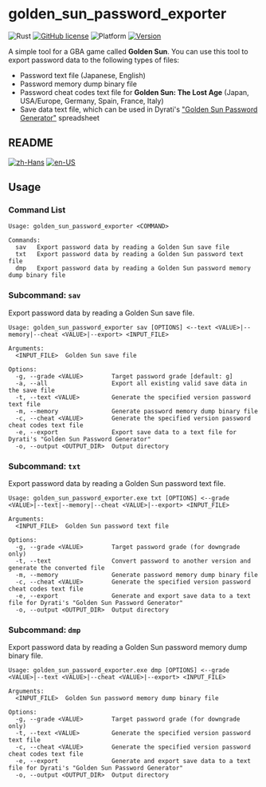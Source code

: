 # golden_sun_password_exporter

![Rust](https://img.shields.io/badge/language-Rust-DEA584.svg?style=flat-square&logo=rust)
[![GitHub license](https://img.shields.io/github/license/Hambaka/golden_sun_password_exporter?style=flat-square)](https://raw.githubusercontent.com/Hambaka/golden_sun_password_exporter/master/LICENSE)
![Platform](https://img.shields.io/badge/platform%20(x86--64)-Windows%20%7C%20macOS%20%7C%20Linux-lightgrey?style=flat-square)
[![Version](https://img.shields.io/github/v/release/Hambaka/golden_sun_password_exporter?label=version&style=flat-square)](https://github.com/Hambaka/golden_sun_password_exporter/releases/latest)

A simple tool for a GBA game called **Golden Sun**. You can use this tool to export password data to the following types of files:  

- Password text file (Japanese, English)
- Password memory dump binary file
- Password cheat codes text file for **Golden Sun: The Lost Age** (Japan, USA/Europe, Germany, Spain, France, Italy)
- Save data text file, which can be used in Dyrati's ["Golden Sun Password Generator"](https://www.reddit.com/r/GoldenSun/comments/jon3h7/golden_sun_password_tools/) spreadsheet

## README  

[![zh-Hans](https://img.shields.io/badge/-%E7%AE%80%E4%BD%93%E4%B8%AD%E6%96%87-black.svg?style=for-the-badge&logo=googletranslate&logoColor=gold)](https://github.com/Hambaka/golden_sun_password_exporter/blob/main/README.md)
[![en-US](https://img.shields.io/badge/-English%20(TODO)-black.svg?style=for-the-badge&logo=googletranslate&logoColor=gold)](https://github.com/Hambaka/golden_sun_password_exporter/blob/main/README.en-US.md)


## Usage  

### Command List

```text
Usage: golden_sun_password_exporter <COMMAND>

Commands:
  sav   Export password data by reading a Golden Sun save file
  txt   Export password data by reading a Golden Sun password text file
  dmp   Export password data by reading a Golden Sun password memory dump binary file
```

### Subcommand: `sav`  

Export password data by reading a Golden Sun save file.  

```text
Usage: golden_sun_password_exporter sav [OPTIONS] <--text <VALUE>|--memory|--cheat <VALUE>|--export> <INPUT_FILE>

Arguments:
  <INPUT_FILE>  Golden Sun save file

Options:
  -g, --grade <VALUE>        Target password grade [default: g]
  -a, --all                  Export all existing valid save data in the save file
  -t, --text <VALUE>         Generate the specified version password text file
  -m, --memory               Generate password memory dump binary file
  -c, --cheat <VALUE>        Generate the specified version password cheat codes text file
  -e, --export               Export save data to a text file for Dyrati's "Golden Sun Password Generator"
  -o, --output <OUTPUT_DIR>  Output directory
```

### Subcommand: `txt`  

Export password data by reading a Golden Sun password text file.  

```text
Usage: golden_sun_password_exporter.exe txt [OPTIONS] <--grade <VALUE>|--text|--memory|--cheat <VALUE>|--export> <INPUT_FILE>

Arguments:
  <INPUT_FILE>  Golden Sun password text file

Options:
  -g, --grade <VALUE>        Target password grade (for downgrade only)
  -t, --text                 Convert password to another version and generate the converted file
  -m, --memory               Generate password memory dump binary file
  -c, --cheat <VALUE>        Generate the specified version password cheat codes text file
  -e, --export               Generate and export save data to a text file for Dyrati's "Golden Sun Password Generator"
  -o, --output <OUTPUT_DIR>  Output directory
```

### Subcommand: `dmp`  
Export password data by reading a Golden Sun password memory dump binary file.  

```text
Usage: golden_sun_password_exporter.exe dmp [OPTIONS] <--grade <VALUE>|--text <VALUE>|--cheat <VALUE>|--export> <INPUT_FILE>

Arguments:
  <INPUT_FILE>  Golden Sun password memory dump binary file

Options:
  -g, --grade <VALUE>        Target password grade (for downgrade only)
  -t, --text <VALUE>         Generate the specified version password text file
  -c, --cheat <VALUE>        Generate the specified version password cheat codes text file
  -e, --export               Generate and export save data to a text file for Dyrati's "Golden Sun Password Generator"
  -o, --output <OUTPUT_DIR>  Output directory
```
